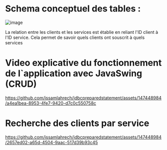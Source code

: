 # Schema conceptuel des tables :
![image](https://github.com/issamlahrech/jdbcpreparedstatement/assets/147448984/bb5827f2-777a-4f48-a19d-36975b1965e0)

La relation entre les clients et les services est établie en reliant l'ID client à l'ID service. Cela permet de savoir quels clients ont souscrit à quels services

# Video explicative du fonctionnement de l`application avec JavaSwing (CRUD)




https://github.com/issamlahrech/jdbcpreparedstatement/assets/147448984/a4ea1bea-8953-4fe7-9420-d7c0c550758c





# Recherche des clients par service
https://github.com/issamlahrech/jdbcpreparedstatement/assets/147448984/2657ed02-a65d-4504-9aac-517d39b93c45

